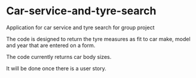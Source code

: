 # Car-service-and-tyre-search
Application for car service and tyre search for group project

The code is designed to return the tyre measures as fit to car make, model and year that are entered on a form.

The code currently returns car body sizes.

It will be done once there is a user story.
